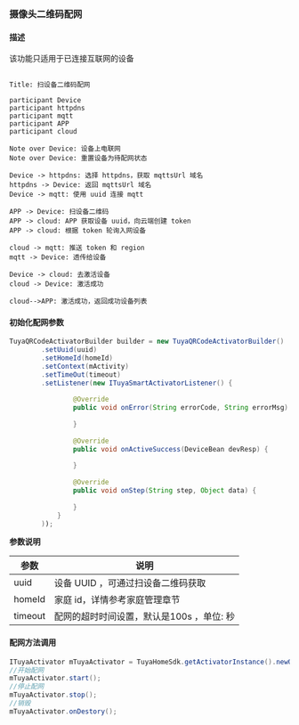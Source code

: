 ### 摄像头二维码配网

#### 描述

该功能只适用于已连接互联网的设备


```sequence

Title: 扫设备二维码配网

participant Device
participant httpdns
participant mqtt
participant APP
participant cloud

Note over Device: 设备上电联网
Note over Device: 重置设备为待配网状态

Device -> httpdns: 选择 httpdns，获取 mqttsUrl 域名
httpdns -> Device: 返回 mqttsUrl 域名
Device -> mqtt: 使用 uuid 连接 mqtt

APP -> Device: 扫设备二维码
APP -> cloud: APP 获取设备 uuid，向云端创建 token
APP -> cloud: 根据 token 轮询入网设备

cloud -> mqtt: 推送 token 和 region
mqtt -> Device: 透传给设备

Device -> cloud: 去激活设备
cloud -> Device: 激活成功

cloud-->APP: 激活成功，返回成功设备列表

```

#### 初始化配网参数

```java
TuyaQRCodeActivatorBuilder builder = new TuyaQRCodeActivatorBuilder()
        .setUuid(uuid)
        .setHomeId(homeId)
        .setContext(mActivity)
        .setTimeOut(timeout)
        .setListener(new ITuyaSmartActivatorListener() {
            
                @Override
                public void onError(String errorCode, String errorMsg) {
                    
                }
            
                @Override
                public void onActiveSuccess(DeviceBean devResp) {
                    
                }
            
                @Override
                public void onStep(String step, Object data) {
                    
                }
            }
        ));
```
**参数说明**

| 参数         | 说明 |
| ------------ | -------------------------- |
| uuid            | 设备 UUID ，可通过扫设备二维码获取 |
| homeId          | 家庭 id，详情参考家庭管理章节 |
| timeout         | 配网的超时时间设置，默认是100s ，单位: 秒 |

#### 配网方法调用

```java
ITuyaActivator mTuyaActivator = TuyaHomeSdk.getActivatorInstance().newQRCodeDevActivator(builder);
//开始配网
mTuyaActivator.start();
//停止配网
mTuyaActivator.stop();
//销毁
mTuyaActivator.onDestory();
```
